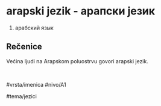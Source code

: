 # arapski jezik - арапски језик

1. арабский язык

## Rečenice

Većina ljudi na Arapskom poluostrvu govori arapski jezik.

<br>

#vrsta/imenica 
#nivo/A1 

#tema/jezici 